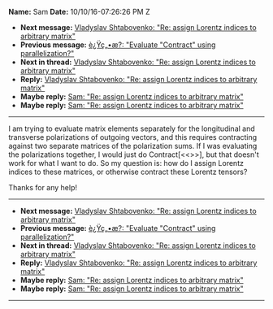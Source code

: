 **Name:** Sam
**Date:** 10/10/16-07:26:26 PM Z

  - **Next message:** [Vladyslav Shtabovenko: "Re: assign Lorentz
    indices to arbitrary matrix"](1112.html)
  - **Previous message:** [è¿Ÿç„•æ?: "Evaluate "Contract" using
    parallelization?"](1110.html)
  - **Next in thread:** [Vladyslav Shtabovenko: "Re: assign Lorentz
    indices to arbitrary matrix"](1112.html)
  - **Reply:** [Vladyslav Shtabovenko: "Re: assign Lorentz indices to
    arbitrary matrix"](1112.html)
  - **Maybe reply:** [Sam: "Re: assign Lorentz indices to arbitrary
    matrix"](1113.html)
  - **Maybe reply:** [Sam: "Re: assign Lorentz indices to arbitrary
    matrix"](1116.html)

-----

I am trying to evaluate matrix elements separately for the longitudinal
and transverse polarizations of outgoing vectors, and this requires
contracting against two separate matrices of the polarization sums. If I
was evaluating the polarizations together, I would just do
Contract[\<\<\>\>], but that doesn't work for what I want to do.
So my question is: how do I assign Lorentz indices to these matrices, or
otherwise contract these Lorentz tensors?  

Thanks for any help\!  

-----

  - **Next message:** [Vladyslav Shtabovenko: "Re: assign Lorentz
    indices to arbitrary matrix"](1112.html)
  - **Previous message:** [è¿Ÿç„•æ?: "Evaluate "Contract" using
    parallelization?"](1110.html)
  - **Next in thread:** [Vladyslav Shtabovenko: "Re: assign Lorentz
    indices to arbitrary matrix"](1112.html)
  - **Reply:** [Vladyslav Shtabovenko: "Re: assign Lorentz indices to
    arbitrary matrix"](1112.html)
  - **Maybe reply:** [Sam: "Re: assign Lorentz indices to arbitrary
    matrix"](1113.html)
  - **Maybe reply:** [Sam: "Re: assign Lorentz indices to arbitrary
    matrix"](1116.html)

-----

